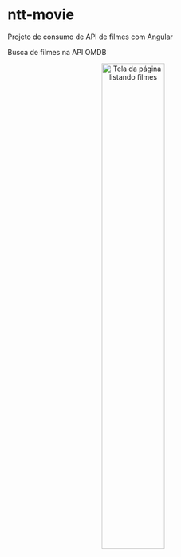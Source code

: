 # ntt-movie
Projeto de consumo de API de filmes com Angular

Busca de filmes na API OMDB

<p align="center">
<img width="50%" src="https://github.com/giseletoledo/ntt-movie/blob/main/nttflix_agularapp.png" alt="Tela da página listando filmes">
</p>
